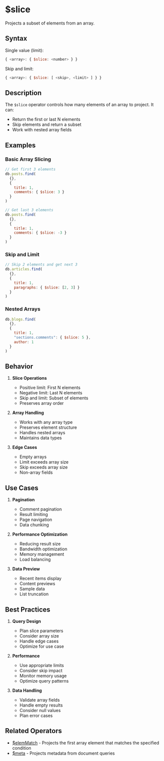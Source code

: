 # $slice

Projects a subset of elements from an array.

## Syntax

Single value (limit):
```javascript
{ <array>: { $slice: <number> } }
```

Skip and limit:
```javascript
{ <array>: { $slice: [ <skip>, <limit> ] } }
```

## Description

The `$slice` operator controls how many elements of an array to project. It can:
- Return the first or last N elements
- Skip elements and return a subset
- Work with nested array fields

## Examples

### Basic Array Slicing

```javascript
// Get first 3 elements
db.posts.find(
  {},
  {
    title: 1,
    comments: { $slice: 3 }
  }
)

// Get last 3 elements
db.posts.find(
  {},
  {
    title: 1,
    comments: { $slice: -3 }
  }
)
```

### Skip and Limit

```javascript
// Skip 2 elements and get next 3
db.articles.find(
  {},
  {
    title: 1,
    paragraphs: { $slice: [2, 3] }
  }
)
```

### Nested Arrays

```javascript
db.blogs.find(
  {},
  {
    title: 1,
    "sections.comments": { $slice: 5 },
    author: 1
  }
)
```

## Behavior

1. **Slice Operations**
   - Positive limit: First N elements
   - Negative limit: Last N elements
   - Skip and limit: Subset of elements
   - Preserves array order

2. **Array Handling**
   - Works with any array type
   - Preserves element structure
   - Handles nested arrays
   - Maintains data types

3. **Edge Cases**
   - Empty arrays
   - Limit exceeds array size
   - Skip exceeds array size
   - Non-array fields

## Use Cases

1. **Pagination**
   - Comment pagination
   - Result limiting
   - Page navigation
   - Data chunking

2. **Performance Optimization**
   - Reducing result size
   - Bandwidth optimization
   - Memory management
   - Load balancing

3. **Data Preview**
   - Recent items display
   - Content previews
   - Sample data
   - List truncation

## Best Practices

1. **Query Design**
   - Plan slice parameters
   - Consider array size
   - Handle edge cases
   - Optimize for use case

2. **Performance**
   - Use appropriate limits
   - Consider skip impact
   - Monitor memory usage
   - Optimize query patterns

3. **Data Handling**
   - Validate array fields
   - Handle empty results
   - Consider null values
   - Plan error cases

## Related Operators

- [$elemMatch](elemMatch.md) - Projects the first array element that matches the specified condition
- [$meta](meta.md) - Projects metadata from document queries 